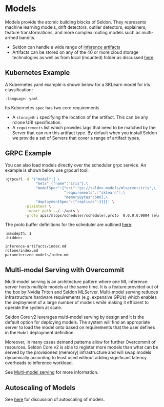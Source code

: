 # Models

Models provide the atomic building blocks of Seldon. They represents machine learning models, drift detectors, outlier detectors, explainers, feature transformations, and more complex routing models such as multi-armed bandits.

 * Seldon can handle a wide range of [inference artifacts](./inference-artifacts/index.md)
 * Artifacts can be stored on any of the 40 or more cloud storage technologies as well as from local (mounted) folder as discussed [here](./rclone/index.md).

## Kubernetes Example

A Kubernetes yaml example is shown below for a SKLearn model for iris classification:

```{literalinclude} ../../../../samples/models/sklearn-iris-gs.yaml 
:language: yaml
```

Its Kubernetes `spec` has two core requirements

 * A `storageUri` specifying the location of the artifact. This can be any rclone URI specification.
 * A `requirements` list which provides tags that need to be matched by the Server that can run this artifact type. By default when you install Seldon we provide a set of Servers that cover a range of artifact types.


## GRPC Example

You can also load models directly over the scheduler grpc service. An example is shown below use grpcurl tool:

```bash
!grpcurl -d '{"model":{ \
              "meta":{"name":"iris"},\
              "modelSpec":{"uri":"gs://seldon-models/mlserver/iris",\
                           "requirements":["sklearn"],\
                           "memoryBytes":500},\
              "deploymentSpec":{"replicas":1}}}' \
         -plaintext \
         -import-path ../../apis \
         -proto apis/mlops/scheduler/scheduler.proto  0.0.0.0:9004 seldon.mlops.scheduler.Scheduler/LoadModel
```

The proto buffer definitions for the scheduler are outlined [here](../apis/scheduler/index.md).

```{toctree}
:maxdepth: 1
:hidden:

inference-artifacts/index.md
rclone/index.md
parameterized-models/index.md
```

## Multi-model Serving with Overcommit

Multi-model serving is an architecture pattern where one ML inference server hosts multiple models at the same time. It is a feature provided out of the box by Nvidia Triton and Seldon MLServer. Multi-model serving reduces infrastructure hardware requirements (e.g. expensive GPUs) which enables the deployment of a large number of models while making it efficient to operate the system at scale.

Seldon Core v2 leverages multi-model serving by design and it is the default option for deploying models. The system will find an appropriate server to load the model onto based on requirements that the user defines in the `Model` deployment definition.

Moreover, in many cases demand patterns allow for further Overcommit of resources. Seldon Core v2 is able to register more models than what can be served by the provisioned (memory) infrastructure and will swap models dynamically according to least used without adding significant latency overheads to inference workload.

See [Multi-model serving](mms/mms.md) for more information. 

## Autoscaling of Models

See [here](../kubernetes/autoscaling/index.md) for discussion of autoscaling of models.
